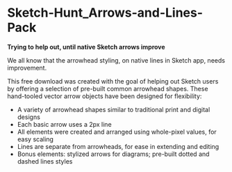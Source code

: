 # Sketch-Hunt_Arrows-and-Lines-Pack

**Trying to help out, until native Sketch arrows improve**

We all know that the arrowhead styling, on native lines in Sketch app, needs improvement.

This free download was created with the goal of helping out Sketch users by offering a selection of pre-built common arrowhead shapes. These hand-tooled vector arrow objects have been designed for flexibility:

- A variety of arrowhead shapes similar to traditional print and digital designs
- Each basic arrow uses a 2px line
- All elements were created and arranged using whole-pixel values, for easy scaling
- Lines are separate from arrowheads, for ease in extending and editing
- Bonus elements: stylized arrows for diagrams; pre-built dotted and dashed lines styles
